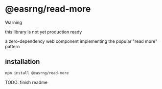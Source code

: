 # @easrng/read-more

> [!WARNING]  
> this library is not yet production ready

a zero-dependency web component implementing the popular "read more" pattern

## installation

```sh
npm install @easrng/read-more
```

TODO: finish readme
